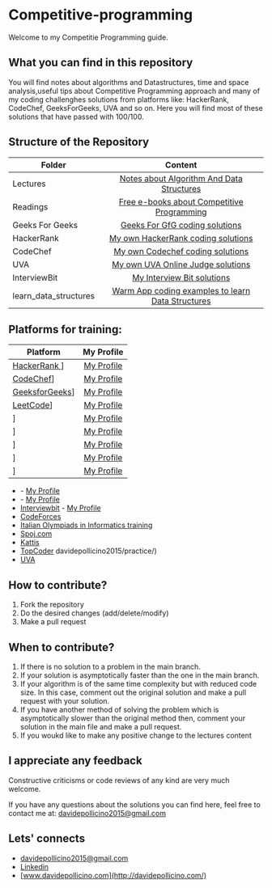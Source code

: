# Competitive-programming
Welcome to my Competitie Programming guide. 

## What you can find in this repository

You will find notes about algorithms and Datastructures, time and space analysis,useful tips about Competitive Programming approach and many of my coding challenghes solutions from platforms like:  HackerRank, CodeChef, GeeksForGeeks, UVA and so on. Here you will find most of these solutions that have passed with 100/100. 


## Structure of the Repository

|Folder|Content|
|-------|:------:|
|Lectures|[Notes about Algorithm And Data Structures](Lectures/README.md)|
|Readings|[Free e-books about Competitive Programming](Reading/)|
|Geeks For Geeks|[Geeks For GfG coding solutions](geeksforgeeks/README.md)|
|HackerRank|[My own HackerRank coding solutions](HackerRank/README.md)|
|CodeChef | [My own Codechef coding solutions](codechef/)|
|UVA|[My own UVA Online Judge solutions ](UVA/)|
|InterviewBit|[My Interview Bit solutions ](interviewbit/README.md)|
|learn_data_structures|[ Warm App coding examples to learn Data Structures](learn_data_structures/)|

## Platforms for training:

|Platform |My Profile |
|-------|:------:|
|[HackerRank ](https://www.hackerrank.com/)]|[My Profile](https://www.hackerrank.com/davidepollicino1)|
|[CodeChef](https://www.codechef.com/)]|[My Profile](https://www.codechef.com/users/omonimus)|
|[GeeksforGeeks](https://www.geeksforgeeks.org/)]|[ My Profile](https://auth.geeksforgeeks.org/user/davidepollicino2015/practice/)|
|[LeetCode](https://leetcode.com/)]|[ My Profile](  )|
|[  ](   )]|[ My Profile](  )|
|[](   )]|[ My Profile](  )|
|[](   )]|[ My Profile](  )|
|[](   )]|[ My Profile](  )|
|[](   )]|[ My Profile](  )|

* []() - [My Profile]()
* []() - [My Profile](https://leetcode.com/omonimus1) 
* [Interviewbit](https://www.interviewbit.com/) - [My Profile](https://www.interviewbit.com/profile/omonimus1)
* [CodeForces](https://codeforces.com/)
* [Italian Olympiads in Informatics training](https://training.olinfo.it/#/overview)
* [Spoj.com](https://www.spoj.com/)
* [Kattis](https://open.kattis.com/)
* [TopCoder](https://www.topcoder.com/)
davidepollicino2015/practice/)
* [UVA](https://onlinejudge.org/)


## How to contribute?
1. Fork the repository
2. Do the desired changes (add/delete/modify)
3. Make a pull request

## When to contribute?
1. If there is no solution to a problem in the main branch.
2. If your solution is asymptotically faster than the one in the main branch.
3. If your algorithm is of the same time complexity but with reduced code size. In this case, comment out the original solution and make a pull request with your solution.
4. If you have another method of solving the problem which is asymptotically slower than the original method then, comment your solution in the main file and make a pull request.
5. If you woukd like to make any positive change to the lectures content

## I appreciate any feedback
Constructive criticisms or code reviews of any kind are very much welcome.

If you have any questions about the solutions you can find here, feel free to contact me at: [davidepollicino2015@gmail.com](mailto:davidepollicino2015@gmail.com?subject=[GitHub]%20GeeksForGeeks)


## Lets' connects

* [davidepollicino2015@gmail.com](mailto:davidepollicino2015@gmail.com?subject=[GitHub]%20CompetitiveProgrammigGuide)
* [Linkedin](https://www.linkedin.com/in/davidepollicino7/)
* [www.davidepollicino.com](http://davidepollicino.com/)